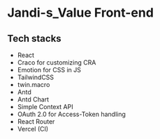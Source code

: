 # Jandi-s_Value Front-end

## Tech stacks
- React
- Craco for customizing CRA
- Emotion for CSS in JS
- TailwindCSS
- twin.macro
- Antd
- Antd Chart
- Simple Context API
- OAuth 2.0 for Access-Token handling
- React Router
- Vercel (CI)
